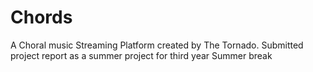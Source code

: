 # Chords
A Choral music Streaming Platform created by The Tornado. Submitted project report as a summer project for 
third year Summer break
